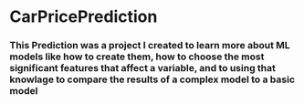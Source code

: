 # CarPricePrediction
### This Prediction was a project I created to learn more about ML models like how to create them, how to choose the most significant features that affect a variable, and to using that knowlage to compare the results of a complex model to a basic model
